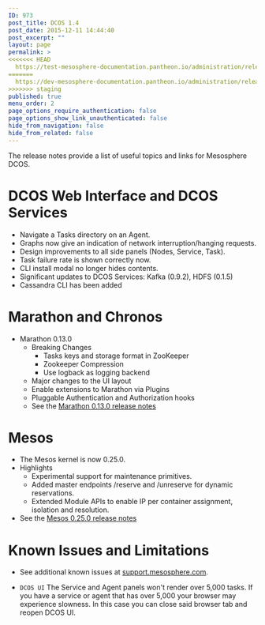 ```yaml
---
ID: 973
post_title: DCOS 1.4
post_date: 2015-12-11 14:44:40
post_excerpt: ""
layout: page
permalink: >
<<<<<<< HEAD
  https://test-mesosphere-documentation.pantheon.io/administration/release-notes/enterprise-edition/1-4/
=======
  https://dev-mesosphere-documentation.pantheon.io/administration/release-notes/enterprise-edition/1-4/
>>>>>>> staging
published: true
menu_order: 2
page_options_require_authentication: false
page_options_show_link_unauthenticated: false
hide_from_navigation: false
hide_from_related: false
---
```

The release notes provide a list of useful topics and links for Mesosphere DCOS.

# <a name="dcos-ui"></a>DCOS Web Interface and DCOS Services

*   Navigate a Tasks directory on an Agent.
*   Graphs now give an indication of network interruption/hanging requests.
*   Design improvements to all side panels (Nodes, Service, Task).
*   Task failure rate is shown correctly now.
*   CLI install modal no longer hides contents.
*   Significant updates to DCOS Services: Kafka (0.9.2), HDFS (0.1.5)
*   Cassandra CLI has been added

# <a name="marathon-chronos"></a>Marathon and Chronos

*   Marathon 0.13.0 
    *   Breaking Changes 
        *   Tasks keys and storage format in ZooKeeper
        *   Zookeeper Compression
        *   Use logback as logging backend
    *   Major changes to the UI layout
    *   Enable extensions to Marathon via Plugins
    *   Pluggable Authentication and Authorization hooks
    *   See the [Marathon 0.13.0 release notes][1]

# <a name="mesos"></a>Mesos

*   The Mesos kernel is now 0.25.0.
*   Highlights 
    *   Experimental support for maintenance primitives.
    *   Added master endpoints /reserve and /unreserve for dynamic reservations.
    *   Extended Module APIs to enable IP per container assignment, isolation and resolution.
*   See the [Mesos 0.25.0 release notes][2]

<!-- ## System Requirements

The system requirements are documented [here](/getting-started/sys-requirements/). -->

# <a name="known-issues"></a>Known Issues and Limitations

*   See additional known issues at <a href="https://support.mesosphere.com" target="_blank">support.mesosphere.com</a>.

*   `DCOS UI` The Service and Agent panels won't render over 5,000 tasks. If you have a service or agent that has over 5,000 your browser may experience slowness. In this case you can close said browser tab and reopen DCOS UI.

 [1]: https://github.com/mesosphere/marathon/blob/v0.13.0-RC1/changelog.md
 [2]: https://git-wip-us.apache.org/repos/asf?p=mesos.git;a=blob_plain;f=CHANGELOG;hb=0.25.0